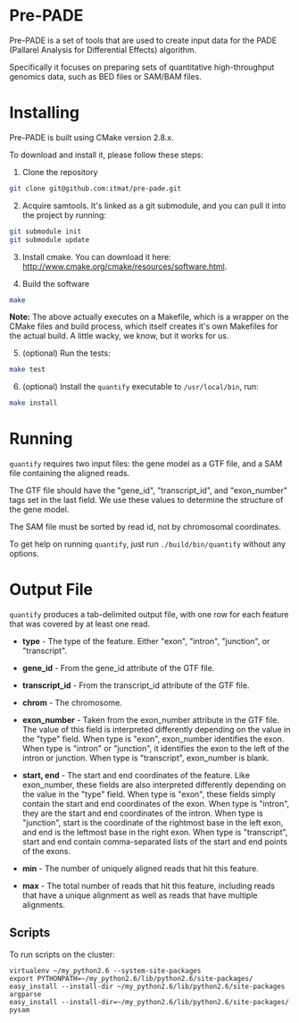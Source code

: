 Pre-PADE
========

Pre-PADE is a set of tools that are used to create input data for the
PADE (Pallarel Analysis for Differential Effects) algorithm.

Specifically it focuses on preparing sets of quantitative
high-throughput genomics data, such as BED files or SAM/BAM files.

Installing
==========

Pre-PADE is built using CMake version 2.8.x.

To download and install it, please follow these steps:

1. Clone the repository

```bash
git clone git@github.com:itmat/pre-pade.git
```

2. Acquire samtools. It's linked as a git submodule, and you can pull it into the project by running:

```bash
git submodule init
git submodule update
```

3. Install cmake. You can download it here: http://www.cmake.org/cmake/resources/software.html.

4. Build the software

```bash
make
```

__Note:__ The above actually executes on a Makefile, which is a wrapper on the CMake files and build process, which itself creates it's own Makefiles for the actual build. A little wacky, we know, but it works for us.

5. (optional) Run the tests:

```bash
make test
```

6. (optional) Install the `quantify` executable to `/usr/local/bin`, run:

```bash
make install
```

Running
=======

`quantify` requires two input files: the gene model as a GTF file, and a
SAM file containing the aligned reads.

The GTF file should have the "gene_id", "transcript_id", and
"exon_number" tags set in the last field. We use these values to
determine the structure of the gene model.

The SAM file must be sorted by read id, not by chromosomal
coordinates.

To get help on running `quantify`, just run `./build/bin/quantify` without any
options.

Output File
===========

`quantify` produces a tab-delimited output file, with one row for each
feature that was covered by at least one read.

* __type__ - The type of the feature. Either "exon", "intron", "junction",
  or "transcript".

* __gene_id__ - From the gene_id attribute of the GTF file.

* __transcript_id__ - From the transcript_id attribute of the GTF file.

* __chrom__ - The chromosome.

* __exon_number__ - Taken from the exon_number attribute in the GTF
  file. The value of this field is interpreted differently depending
  on the value in the "type" field. When type is "exon", exon_number
  identifies the exon. When type is "intron" or "junction", it
  identifies the exon to the left of the intron or junction. When type
  is "transcript", exon_number is blank.

* __start, end__ - The start and end coordinates of the feature. Like
  exon_number, these fields are also interpreted differently depending
  on the value in the "type" field. When type is "exon", these fields
  simply contain the start and end coordinates of the exon. When type
  is "intron", they are the start and end coordinates of the
  intron. When type is "junction", start is the coordinate of the
  rightmost base in the left exon, and end is the leftmost base in the
  right exon. When type is "transcript", start and end contain
  comma-separated lists of the start and end points of the exons.

* __min__ - The number of uniquely aligned reads that hit this feature.

* __max__ - The total number of reads that hit this feature, including
  reads that have a unique alignment as well as reads that have
  multiple alignments.

## Scripts

To run scripts on the cluster:

    virtualenv ~/my_python2.6 --system-site-packages
    export PYTHONPATH=~/my_python2.6/lib/python2.6/site-packages/
    easy_install --install-dir ~/my_python2.6/lib/python2.6/site-packages argparse
    easy_install --install-dir=~/my_python2.6/lib/python2.6/site-packages/ pysam

    